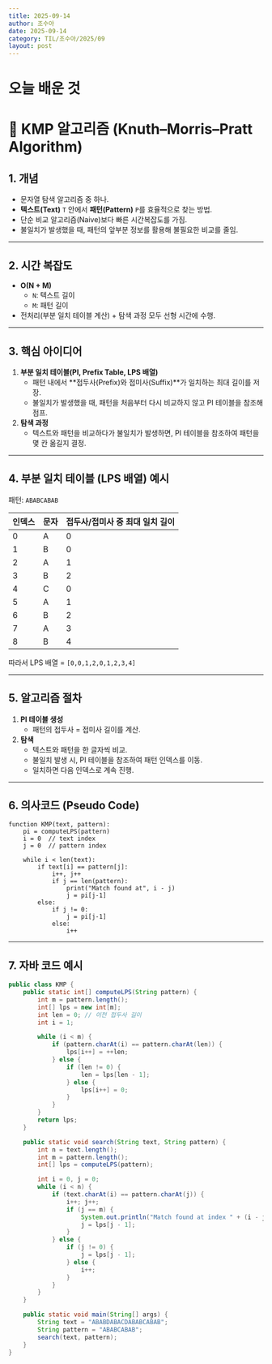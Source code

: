 ```yaml
---
title: 2025-09-14
author: 조수아
date: 2025-09-14
category: TIL/조수아/2025/09
layout: post
---
```


# 오늘 배운 것


# 📘 KMP 알고리즘 (Knuth–Morris–Pratt Algorithm)

## 1. 개념

- 문자열 탐색 알고리즘 중 하나.
- **텍스트(Text)** `T` 안에서 **패턴(Pattern)** `P`를 효율적으로 찾는 방법.
- 단순 비교 알고리즘(Naive)보다 빠른 시간복잡도를 가짐.
- 불일치가 발생했을 때, 패턴의 앞부분 정보를 활용해 불필요한 비교를 줄임.

---

## 2. 시간 복잡도

- **O(N + M)**
    - `N`: 텍스트 길이
    - `M`: 패턴 길이
- 전처리(부분 일치 테이블 계산) + 탐색 과정 모두 선형 시간에 수행.

---

## 3. 핵심 아이디어

1. **부분 일치 테이블(PI, Prefix Table, LPS 배열)**
    - 패턴 내에서 **접두사(Prefix)와 접미사(Suffix)**가 일치하는 최대 길이를 저장.
    - 불일치가 발생했을 때, 패턴을 처음부터 다시 비교하지 않고 PI 테이블을 참조해 점프.
2. **탐색 과정**
    - 텍스트와 패턴을 비교하다가 불일치가 발생하면, PI 테이블을 참조하여 패턴을 몇 칸 옮길지 결정.

---

## 4. 부분 일치 테이블 (LPS 배열) 예시

패턴: `ABABCABAB`

| 인덱스 | 문자 | 접두사/접미사 중 최대 일치 길이 |
| --- | --- | --- |
| 0 | A | 0 |
| 1 | B | 0 |
| 2 | A | 1 |
| 3 | B | 2 |
| 4 | C | 0 |
| 5 | A | 1 |
| 6 | B | 2 |
| 7 | A | 3 |
| 8 | B | 4 |

따라서 LPS 배열 = `[0,0,1,2,0,1,2,3,4]`

---

## 5. 알고리즘 절차

1. **PI 테이블 생성**
    - 패턴의 접두사 = 접미사 길이를 계산.
2. **탐색**
    - 텍스트와 패턴을 한 글자씩 비교.
    - 불일치 발생 시, PI 테이블을 참조하여 패턴 인덱스를 이동.
    - 일치하면 다음 인덱스로 계속 진행.

---

## 6. 의사코드 (Pseudo Code)

```
function KMP(text, pattern):
    pi = computeLPS(pattern)
    i = 0  // text index
    j = 0  // pattern index

    while i < len(text):
        if text[i] == pattern[j]:
            i++, j++
            if j == len(pattern):
                print("Match found at", i - j)
                j = pi[j-1]
        else:
            if j != 0:
                j = pi[j-1]
            else:
                i++

```

---

## 7. 자바 코드 예시

```java
public class KMP {
    public static int[] computeLPS(String pattern) {
        int m = pattern.length();
        int[] lps = new int[m];
        int len = 0; // 이전 접두사 길이
        int i = 1;

        while (i < m) {
            if (pattern.charAt(i) == pattern.charAt(len)) {
                lps[i++] = ++len;
            } else {
                if (len != 0) {
                    len = lps[len - 1];
                } else {
                    lps[i++] = 0;
                }
            }
        }
        return lps;
    }

    public static void search(String text, String pattern) {
        int n = text.length();
        int m = pattern.length();
        int[] lps = computeLPS(pattern);

        int i = 0, j = 0;
        while (i < n) {
            if (text.charAt(i) == pattern.charAt(j)) {
                i++; j++;
                if (j == m) {
                    System.out.println("Match found at index " + (i - j));
                    j = lps[j - 1];
                }
            } else {
                if (j != 0) {
                    j = lps[j - 1];
                } else {
                    i++;
                }
            }
        }
    }

    public static void main(String[] args) {
        String text = "ABABDABACDABABCABAB";
        String pattern = "ABABCABAB";
        search(text, pattern);
    }
}

```